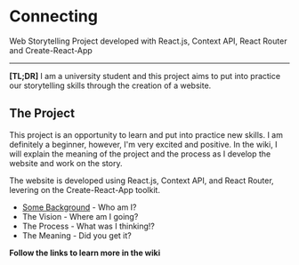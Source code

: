 # Connecting
Web Storytelling Project developed with React.js, Context API, React Router and Create-React-App

---

**[TL;DR]** I am a university student and this project aims to put into practice our storytelling skills through the creation of a website.

## The Project

This project is an opportunity to learn and put into practice new skills. I am definitely a beginner, however, I'm very excited and positive. In the wiki, I will explain the meaning of the project and the process as I develop the website and work on the story.

The website is developed using React.js, Context API, and React Router, levering on the Create-React-App toolkit.

- [Some Background](https://github.com/LeonardoMussatto/Connecting/wiki/Some-Background) - Who am I?
- The Vision - Where am I going?
- The Process - What was I thinking!?
- The Meaning - Did you get it?

**Follow the links to learn more in the wiki**
